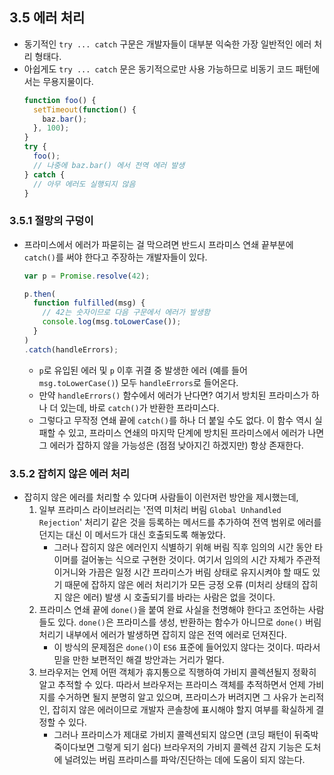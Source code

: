 ## 3.5 에러 처리
- 동기적인 `try ... catch` 구문은 개발자들이 대부분 익숙한 가장 일반적인 에러 처리 형태다.
- 아쉽게도 `try ... catch` 문은 동기적으로만 사용 가능하므로 비동기 코드 패턴에서는 무용지물이다.
  ```js
  function foo() {
    setTimeout(function() {
      baz.bar();
    }, 100);
  }
  try {
    foo();
    // 나중에 baz.bar() 에서 전역 에러 발생
  } catch {
    // 아무 에러도 실행되지 않음
  }
  ```
### 3.5.1 절망의 구덩이
- 프라미스에서 에러가 파묻히는 걸 막으려면 반드시 프라미스 연쇄 끝부분에 `catch()`를 써야 한다고 주장하는 개발자들이 있다.
  ```js
  var p = Promise.resolve(42);

  p.then(
    function fulfilled(msg) {
      // 42는 숫자이므로 다음 구문에서 에러가 발생함
      console.log(msg.toLowerCase());
    }
  )
  .catch(handleErrors);
  ```
  - `p`로 유입된 에러 및 `p` 이후 귀결 중 발생한 에러 (예를 들어 `msg.toLowerCase()`) 모두 `handleErrors`로 들어온다.
  - 만약 `handleErrors()` 함수에서 에러가 난다면? 여기서 방치된 프라미스가 하나 더 있는데, 바로 `catch()`가 반환한 프라미스다.
  - 그렇다고 무작정 연쇄 끝에 `catch()`를 하나 더 붙일 수도 없다. 이 함수 역시 실패할 수 있고, 프라미스 연쇄의 마지막 단계에 방치된 프라미스에서 에러가 나면 그 에러가 잡하지 않을 가능성은 (점점 낮아지긴 하겠지만) 항상 존재한다. 

### 3.5.2 잡히지 않은 에러 처리
- 잡히지 않은 에러를 처리할 수 있다며 사람들이 이런저런 방안을 제시했는데,
  1. 일부 프라미스 라이브러리는 '전역 미처리 버림 `Global Unhandled Rejection`' 처리기 같은 것을 등록하는 메서드를 추가하여 전역 범위로 에러를 던지는 대신 이 메서드가 대신 호출되도록 해놓았다.
      - 그러나 잡히지 않은 에러인지 식별하기 위해 버림 직후 임의의 시간 동안 타이머를 걸어놓는 식으로 구현한 것이다. 여기서 임의의 시간 자체가 주관적이거니와 가끔은 일정 시간 프라미스가 버림 상태로 유지시켜야 할 때도 있기 때문에 잡하지 않은 에러 처리기가 모든 긍정 오류 (미처리 상태의 잡히지 않은 에러) 발생 시 호출되기를 바라는 사람은 없을 것이다.  
  2. 프라미스 연쇄 끝에 `done()`을 붙여 완료 사실을 천명해야 한다고 조언하는 사람들도 있다. `done()`은 프라미스를 생성, 반환하는 함수가 아니므로 `done()` 버림 처리기 내부에서 에러가 발생하면 잡히지 않은 전역 에러로 던져진다.
      - 이 방식의 문제점은 `done()`이 `ES6` 표준에 들어있지 않다는 것이다. 따라서 믿을 만한 보편적인 해결 방안과는 거리가 멀다.
  3. 브라우저는 언제 어떤 객체가 휴지통으로 직행하여 가비지 콜렉션될지 정확히 알고 추적할 수 있다. 따라서 브라우저는 프라미스 객체를 추적하면서 언제 가비지를 수거하면 될지 분명히 알고 있으며, 프라미스가 버려지면 그 사유가 논리적인, 잡히지 않은 에러이므로 개발자 콘솔창에 표시해야 할지 여부를 확실하게 결정할 수 있다.
      - 그러나 프라미스가 제대로 가비지 콜렉션되지 않으면 (코딩 패턴이 뒤죽박죽이다보면 그렇게 되기 쉽다) 브라우저의 가비지 콜렉션 감지 기능은 도처에 널려있는 버림 프라미스를 파악/진단하는 데에 도움이 되지 않는다.
